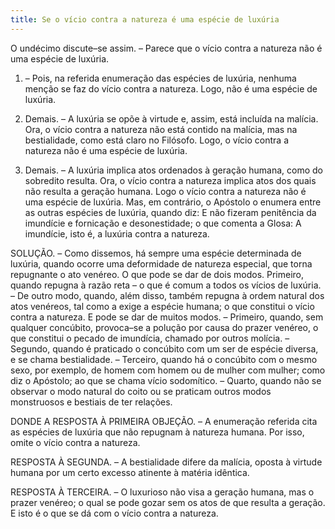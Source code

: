 ```yaml
---
title: Se o vício contra a natureza é uma espécie de luxúria
---
```


O undécimo discute–se assim. – Parece que o vício contra a natureza não é uma espécie de luxúria.  

1. – Pois, na referida enumeração das espécies de luxúria, nenhuma menção se faz do vício contra a natureza. Logo, não é uma espécie de luxúria.  

2. Demais. – A luxúria se opõe à virtude e, assim, está incluída na malícia. Ora, o vício contra a natureza não está contido na malícia, mas na bestialidade, como está claro no Filósofo. Logo, o vício contra a natureza não é uma espécie de luxúria.  

3. Demais. – A luxúria implica atos ordenados à geração humana, como do sobredito resulta. Ora, o vício contra a natureza implica atos dos quais não resulta a geração humana. Logo o vício contra a natureza não é uma espécie de luxúria.  Mas, em contrário, o Apóstolo o enumera entre as outras espécies de luxúria, quando diz: E não fizeram penitência da imundície e fornicação e desonestidade; o que comenta a Glosa: A imundície, isto é, a luxúria contra a natureza.  

SOLUÇÃO. – Como dissemos, há sempre uma espécie determinada de luxúria, quando ocorre uma deformidade de natureza especial, que torna repugnante o ato venéreo. O que pode se dar de dois modos. Primeiro, quando repugna à razão reta – o que é comum a todos os vícios de luxúria. – De outro modo, quando, além disso, também repugna à ordem natural dos atos venéreos, tal como a exige a espécie humana; o que constitui o vício contra a natureza. E pode se dar de muitos modos. – Primeiro, quando, sem qualquer concúbito, provoca–se a polução por causa do prazer venéreo, o que constitui o pecado de imundícia, chamado por outros molícia. – Segundo, quando é praticado o concúbito com um ser de espécie diversa, e se chama bestialidade. – Terceiro, quando há o concúbito com o mesmo sexo, por exemplo, de homem com homem ou de mulher com mulher; como diz o Apóstolo; ao que se chama vício sodomítico. – Quarto, quando não se observar o modo natural do coito ou se praticam outros modos monstruosos e bestiais de ter relações.  

DONDE A RESPOSTA À PRIMEIRA OBJEÇÃO. – A enumeração referida cita as espécies de luxúria que não repugnam à natureza humana. Por isso, omite o vício contra a natureza.  

RESPOSTA À SEGUNDA. – A bestialidade difere da malícia, oposta à virtude humana por um certo excesso atinente à matéria idêntica.  

RESPOSTA À TERCEIRA. – O luxurioso não visa a geração humana, mas o prazer venéreo; o qual se pode gozar sem os atos de que resulta a geração. E isto é o que se dá com o vício contra a natureza.